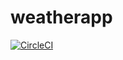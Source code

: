 # weatherapp

[![CircleCI](https://circleci.com/gh/sam1502/weatherapp/tree/main.svg?style=shield)](https://circleci.com/gh/sam1502/weatherapp/tree/main)